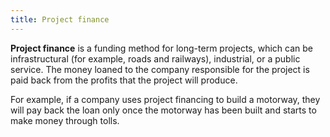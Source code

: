 ```yaml
---
title: Project finance
---
```


**Project finance** is a funding method for long-term projects, which can be infrastructural (for example, roads and railways), industrial, or a public service. The money loaned to the company responsible for the project is paid back from the profits that the project will produce.

For example, if a company uses project financing to build a motorway, they will pay back the loan only once the motorway has been built and starts to make money through tolls.

